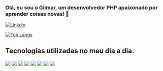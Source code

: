 ### Olá, eu sou o Gilmar, um desenvolvedor PHP apaixonado por aprender coisas novas! 👋

[![Linkdin](https://img.shields.io/badge/LinkedIn-0077B5?style=for-the-badge&logo=linkedin&logoColor=white)](https://www.linkedin.com/in/gilmar-sisjunior/)

[![Top Langs](https://github-readme-stats.vercel.app/api/top-langs/?username=gilmarsisjunior)](https://github.com/anuraghazra/github-readme-stats)

## Tecnologias utilizadas no meu dia a dia.

<div style="display:inline_block">
<img align="center" alt"PHP" src="https://img.shields.io/badge/PHP-777BB4?style=for-the-badge&logo=php&logoColor=white" />
<img align="center" alt"laravel" src="https://img.shields.io/badge/Laravel-FF2D20?style=for-the-badge&logo=laravel&logoColor=white"/>
<img align="center" alt"mysql" src="https://img.shields.io/badge/MySQL-005C84?style=for-the-badge&logo=mysql&logoColor=white" />
<img align="center" alt"javascript" src="https://img.shields.io/badge/JavaScript-F7DF1E?style=for-the-badge&logo=javascript&logoColor=black" />
<img align="center" alt"HTML" src="https://img.shields.io/badge/HTML5-E34F26?style=for-the-badge&logo=html5&logoColor=white" />
<img align="center" alt"css" src="https://img.shields.io/badge/CSS-239120?&style=for-the-badge&logo=css3&logoColor=white" />
<img align="center" alt"jquery" src="https://img.shields.io/badge/jQuery-0769AD?style=for-the-badge&logo=jquery&logoColor=white" />
<img align="center" alt"github" src="https://img.shields.io/badge/GitHub-100000?style=for-the-badge&logo=github&logoColor=white" />
</div>
